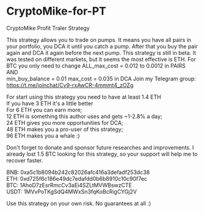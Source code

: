 # CryptoMike-for-PT
CryptoMike Profit Traler Strategy

This strategy allows you to trade on pumps.
It means you have all pairs in your portfolio, you DCA it until you catch a pump.
After that you buy the pair again and DCA it again before the next pump.
This strategy is still in beta. It was tested on different markets, but it seems the most effective is ETH.
For BTC you only need to change ALL_max_cost = 0.012 to 0.0012 in PAIRS   
AND  
min_buy_balance = 0.01  max_cost = 0.035 in DCA
Join my Telegram group: https://t.me/joinchat/Cv9-rxAwCR-4mmmt4_zOZg 

For start using this strategy you need to have at least 1.4 ETH  
If you have 3 ETH it's a little better   
For 6 ETH you can earn more;  
12 ETH is something this author uses and gets ~1-2.8% a day;  
24 ETH gives you more opportunities for DCA;  
48 ETH makes you a pro-user of this strategy;  
96 ETH makes you a whale :)

Don't forget to donate and sponsor future researches and improvements. 
I already lost 1.5 BTC looking for this strategy, so your support will help me to recover faster.

BNB: 0xa5c1b8094b242c82026afc416a3defadf253dc38  
ETH: 0xd725f6c186e49dc7edafdd0b6b8910c10c90f7ec  
BTC: 1AhoD7zEsrRmcCv3aEi4SZLtMVWBswzCTE  
USDT: 1MVvPoTKgSdQ4MWxSn3fqKoBcRigCYGj2V  


Use this strategy on your own risk. No guarantees at all :)
